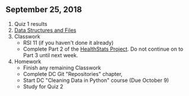 ## September 25, 2018
1. Quiz 1 results
3. [Data Structures and Files](../Slides/L4_Data_Structures_and_Files.slides.html)
4. Classwork
   - RSI 11 (if you haven't done it already)
   - Complete Part 2 of the [HealthStats Project](https://github.com/christopherhuntley/ba505-docs/tree/master/Tutorials/HealthStatsProject). Do not continue on to Part 3 until next week. 
5. Homework
   - Finish any remaining Classwork
   - Complete DC Git "Repositories" chapter, 
   - Start DC "Cleaning Data in Python" course (Due October 9)
   - Study for Quiz 2